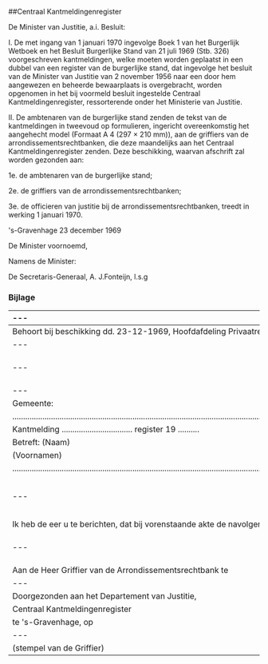 <meta http-equiv='Content-Type' content='text/html; charset=utf-8' />

##Centraal Kantmeldingenregister

De Minister van Justitie, a.i.  Besluit:     

I. De met ingang van 1 januari 1970 ingevolge Boek 1 van het Burgerlijk Wetboek en het Besluit Burgerlijke Stand van 21 juli 1969 (Stb. 326) voorgeschreven kantmeldingen, welke moeten worden geplaatst in een dubbel van een register van de burgerlijke stand, dat ingevolge het besluit van de Minister van Justitie van 2 november 1956 naar een door hem aangewezen en beheerde bewaarplaats is overgebracht, worden opgenomen in het bij voormeld besluit ingestelde Centraal Kantmeldingenregister, ressorterende onder het Ministerie van Justitie.  

II. De ambtenaren van de burgerlijke stand zenden de tekst van de kantmeldingen in tweevoud op formulieren, ingericht overeenkomstig het aangehecht model (Formaat A 4 (297 × 210 mm)), aan de griffiers van de arrondissementsrechtbanken, die deze maandelijks aan het Centraal Kantmeldingenregister zenden.   Deze beschikking, waarvan afschrift zal worden gezonden aan: 

1e. de ambtenaren van de burgerlijke stand;  

2e. de griffiers van de arrondissementsrechtbanken;  

3e. de officieren van justitie bij de arrondissementsrechtbanken, treedt in werking 1 januari 1970.       

's-Gravenhage 
23 december 1969    

De 
Minister voornoemd, 

Namens de 
Minister: 

De 
Secretaris-Generaal, 
A. J.Fonteijn, l.s.g   

### Bijlage  

| --- | --- | --- |
|:---|:---|:---|
| Behoort bij beschikking dd. 23-12-1969, Hoofdafdeling Privaatrecht, Stafbureau, nr. 443/169  |
| --- | --- | Nr.:  |
| --- | --- | (In te vullen door het Centraal Kantmeldingenregister)  |
| --- | --- | ___________________  |
| Gemeente:  | Arrondissement:  | --- |
| ..............................................................................................................................................................................  |
| Kantmelding ................................. register 19 ..........  | akte no. ..................  |
| Betreft: (Naam)  | --- | --- |
| (Voornamen)  | --- | --- |
| ..............................................................................................................................................................................  |
| --- | ............................., de ................................, 19 ..........  |
| Ik heb de eer u te berichten, dat bij vorenstaande akte de navolgende kantmelding is geplaatst:  |
| --- | --- | De ambtenaar van de burgerlijke stand van de gemeente  |
| Aan de Heer Griffier van de Arrondissementsrechtbank  te  | --- |
| --- | --- | --- |
| Doorgezonden aan het Departement van Justitie,  |
| Centraal Kantmeldingenregister  |
| te 's-Gravenhage, op  |
| --- | --- | --- |
| (stempel van de Griffier)  |

